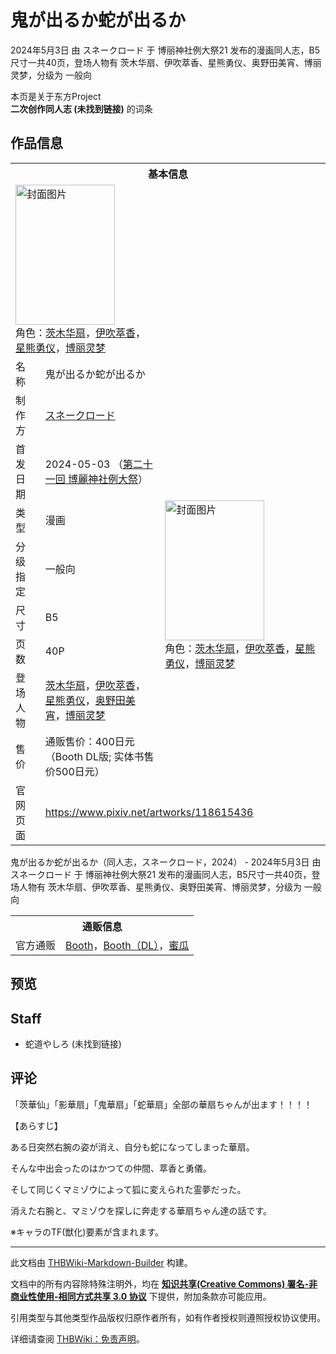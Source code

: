 # 鬼が出るか蛇が出るか

<!-- source html: G:\repos\THBWiki-Markdown-Builder\THBWikiMarkdown\Temp\main\8\84\ns0%3A%E9%AC%BC%E3%81%8C%E5%87%BA%E3%82%8B%E3%81%8B%E8%9B%87%E3%81%8C%E5%87%BA%E3%82%8B%E3%81%8B.html -->

2024年5月3日 由 スネークロード 于 博丽神社例大祭21 发布的漫画同人志，B5尺寸一共40页，登场人物有 茨木华扇、伊吹萃香、星熊勇仪、奥野田美宵、博丽灵梦，分级为 一般向

本页是关于东方Project  
 **二次创作同人志 (未找到链接)** 的词条
## 作品信息

<table><tbody><tr><th colspan="3">基本信息</th></tr><tr><td class="cover-artwork-mobile" colspan="2"><a href="./文件-鬼が出るか蛇が出るか封面.jpg.md" class="image" title="封面图片"><img alt="封面图片" src="https://upload.thwiki.cc/thumb/7/72/%E9%AC%BC%E3%81%8C%E5%87%BA%E3%82%8B%E3%81%8B%E8%9B%87%E3%81%8C%E5%87%BA%E3%82%8B%E3%81%8B%E5%B0%81%E9%9D%A2.jpg/159px-%E9%AC%BC%E3%81%8C%E5%87%BA%E3%82%8B%E3%81%8B%E8%9B%87%E3%81%8C%E5%87%BA%E3%82%8B%E3%81%8B%E5%B0%81%E9%9D%A2.jpg" decoding="async" loading="lazy" width="159" height="224" srcset="https://upload.thwiki.cc/thumb/7/72/%E9%AC%BC%E3%81%8C%E5%87%BA%E3%82%8B%E3%81%8B%E8%9B%87%E3%81%8C%E5%87%BA%E3%82%8B%E3%81%8B%E5%B0%81%E9%9D%A2.jpg/239px-%E9%AC%BC%E3%81%8C%E5%87%BA%E3%82%8B%E3%81%8B%E8%9B%87%E3%81%8C%E5%87%BA%E3%82%8B%E3%81%8B%E5%B0%81%E9%9D%A2.jpg 1.5x, https://upload.thwiki.cc/thumb/7/72/%E9%AC%BC%E3%81%8C%E5%87%BA%E3%82%8B%E3%81%8B%E8%9B%87%E3%81%8C%E5%87%BA%E3%82%8B%E3%81%8B%E5%B0%81%E9%9D%A2.jpg/319px-%E9%AC%BC%E3%81%8C%E5%87%BA%E3%82%8B%E3%81%8B%E8%9B%87%E3%81%8C%E5%87%BA%E3%82%8B%E3%81%8B%E5%B0%81%E9%9D%A2.jpg 2x" data-file-width="854" data-file-height="1200"></a><div class="cover-char">角色：<a href="./茨木华扇.md" title="茨木华扇">茨木华扇</a>，<a href="./伊吹萃香.md" title="伊吹萃香">伊吹萃香</a>，<a href="./星熊勇仪.md" title="星熊勇仪">星熊勇仪</a>，<a href="./博丽灵梦.md" title="博丽灵梦">博丽灵梦</a></div></td>
</tr><tr><td class="label">名称</td><td colspan="2"> 鬼が出るか蛇が出るか </td></tr><tr><td class="label">制作方</td><td><a href="./スネークロード.md" title="スネークロード">スネークロード</a></td><td class="cover-artwork" rowspan="8" style="min-width:224px;"><a href="./文件-鬼が出るか蛇が出るか封面.jpg.md" class="image" title="封面图片"><img alt="封面图片" src="https://upload.thwiki.cc/thumb/7/72/%E9%AC%BC%E3%81%8C%E5%87%BA%E3%82%8B%E3%81%8B%E8%9B%87%E3%81%8C%E5%87%BA%E3%82%8B%E3%81%8B%E5%B0%81%E9%9D%A2.jpg/159px-%E9%AC%BC%E3%81%8C%E5%87%BA%E3%82%8B%E3%81%8B%E8%9B%87%E3%81%8C%E5%87%BA%E3%82%8B%E3%81%8B%E5%B0%81%E9%9D%A2.jpg" decoding="async" loading="lazy" width="159" height="224" srcset="https://upload.thwiki.cc/thumb/7/72/%E9%AC%BC%E3%81%8C%E5%87%BA%E3%82%8B%E3%81%8B%E8%9B%87%E3%81%8C%E5%87%BA%E3%82%8B%E3%81%8B%E5%B0%81%E9%9D%A2.jpg/239px-%E9%AC%BC%E3%81%8C%E5%87%BA%E3%82%8B%E3%81%8B%E8%9B%87%E3%81%8C%E5%87%BA%E3%82%8B%E3%81%8B%E5%B0%81%E9%9D%A2.jpg 1.5x, https://upload.thwiki.cc/thumb/7/72/%E9%AC%BC%E3%81%8C%E5%87%BA%E3%82%8B%E3%81%8B%E8%9B%87%E3%81%8C%E5%87%BA%E3%82%8B%E3%81%8B%E5%B0%81%E9%9D%A2.jpg/319px-%E9%AC%BC%E3%81%8C%E5%87%BA%E3%82%8B%E3%81%8B%E8%9B%87%E3%81%8C%E5%87%BA%E3%82%8B%E3%81%8B%E5%B0%81%E9%9D%A2.jpg 2x" data-file-width="854" data-file-height="1200"></a><div class="cover-char">角色：<a href="./茨木华扇.md" title="茨木华扇">茨木华扇</a>，<a href="./伊吹萃香.md" title="伊吹萃香">伊吹萃香</a>，<a href="./星熊勇仪.md" title="星熊勇仪">星熊勇仪</a>，<a href="./博丽灵梦.md" title="博丽灵梦">博丽灵梦</a></div></td>
</tr><tr><td class="label">首发日期</td><td>2024-05-03&#160;（<a href="/展会作品列表?e=%E5%8D%9A%E4%B8%BD%E7%A5%9E%E7%A4%BE%E4%BE%8B%E5%A4%A7%E7%A5%AD%2321">第二十一回 博麗神社例大祭</a>）</td></tr><tr><td class="label">类型</td><td>漫画</td></tr><tr><td class="label">分级指定</td><td>一般向</td></tr><tr><td class="label">尺寸</td><td>B5</td></tr><tr><td class="label">页数</td><td>40P</td></tr><tr><td class="label">登场人物</td><td><a href="./茨木华扇.md" title="茨木华扇">茨木华扇</a>，<a href="./伊吹萃香.md" title="伊吹萃香">伊吹萃香</a>，<a href="./星熊勇仪.md" title="星熊勇仪">星熊勇仪</a>，<a href="./奥野田美宵.md" title="奥野田美宵">奥野田美宵</a>，<a href="./博丽灵梦.md" title="博丽灵梦">博丽灵梦</a></td></tr><tr><td class="label">售价</td><td>通贩售价：400日元（Booth DL版; 实体书售价500日元）</td></tr>
<tr><td class="label">官网页面</td><td colspan="2"><a rel="nofollow" class="external free" href="https://www.pixiv.net/artworks/118615436">https://www.pixiv.net/artworks/118615436</a></td></tr></tbody></table>

鬼が出るか蛇が出るか（同人志，スネークロード，2024） - 2024年5月3日 由 スネークロード 于 博丽神社例大祭21 发布的漫画同人志，B5尺寸一共40页，登场人物有 茨木华扇、伊吹萃香、星熊勇仪、奥野田美宵、博丽灵梦，分级为 一般向

<table><tbody><tr><th colspan="3">通贩信息</th></tr><tr><td class="label">官方通贩</td><td colspan="2"><a rel="nofollow" class="external text" href="https://snake-road.booth.pm/items/5706608">Booth</a>，<a rel="nofollow" class="external text" href="https://snake-road.booth.pm/items/5701291">Booth（DL）</a>，<a rel="nofollow" class="external text" href="https://www.melonbooks.co.jp/detail/detail.php?product_id=2398117">蜜瓜</a></td></tr></tbody></table>


## 预览
## Staff
- 蛇道やしろ (未找到链接)

## 评论

  
「茨華仙」「影華扇」「鬼華扇」「蛇華扇」全部の華扇ちゃんが出ます！！！！  

  

【あらすじ】  

ある日突然右腕の姿が消え、自分も蛇になってしまった華扇。  

そんな中出会ったのはかつての仲間、萃香と勇儀。  

そして同じくマミゾウによって狐に変えられた霊夢だった。  

消えた右腕と、マミゾウを探しに奔走する華扇ちゃん達の話です。  

  

※キャラのTF(獣化)要素が含まれます。
  


  
  

  





---

此文档由 [THBWiki-Markdown-Builder](https://github.com/Delsin-Yu/THBWiki-Markdown-Builder) 构建。

文档中的所有内容除特殊注明外，均在 [**知识共享(Creative Commons) 署名-非商业性使用-相同方式共享 3.0 协议**](https://creativecommons.org/licenses/by-sa/3.0/deed.zh-hans) 下提供，附加条款亦可能应用。

引用类型与其他类型作品版权归原作者所有，如有作者授权则遵照授权协议使用。

详细请查阅 [THBWiki：免责声明](https://thbwiki.cc/THBWiki:%E5%85%8D%E8%B4%A3%E5%A3%B0%E6%98%8E)。

